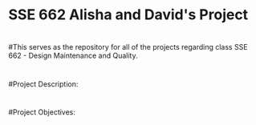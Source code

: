 # SSE 662 Alisha and David's Project
#
#This serves as the repository for all of the projects regarding class SSE 662 - Design Maintenance and Quality.
#
#Project Description:
#
#Project Objectives:
